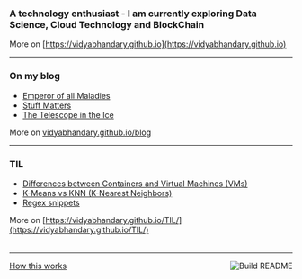### A technology enthusiast - I am currently exploring Data Science, Cloud Technology and BlockChain

More on [https://vidyabhandary.github.io](https://vidyabhandary.github.io)

<table><tr>

---

### On my blog
<!-- blog starts -->
* [Emperor of all Maladies](https://vidyabhandary.github.io/blog/books/2020/10/06/Emperor-Of-All-Maladies.html)
* [Stuff Matters](https://vidyabhandary.github.io/blog/books/2020/09/12/Stuff-Matters.html)
* [The Telescope in the Ice](https://vidyabhandary.github.io/blog/books/2020/09/12/Telescope-In-Ice.html)
<!-- blog ends -->
More on [vidyabhandary.github.io/blog](https://vidyabhandary.github.io/blog/)
</tr>
<tr>

---
  
### TIL
<!-- tils starts -->

* [Differences between Containers and Virtual Machines (VMs)](https://github.com/vidyabhandary/til/blob/master/misc/ContainersVsVMs.md)
* [K-Means vs KNN (K-Nearest Neighbors)](https://github.com/vidyabhandary/til/blob/master/ml_algorithms/KMeansVsKNN.md)
* [Regex snippets](https://github.com/vidyabhandary/til/blob/master/regex/regex_snips.md)
<!-- tils ends -->
More on [https://vidyabhandary.github.io/TIL/](https://vidyabhandary.github.io/TIL/)
</tr></table>

---

<a href="https://vidyabhandary.github.io/blog/github/2020/07/27/Self-updating-profile-readme.html">How this works</a>
<a href="https://github.com/vidyabhandary/vidyabhandary/actions"><img src="https://github.com/vidyabhandary/vidyabhandary/workflows/Build%20README/badge.svg" align="right" alt="Build README"></a> 

<!-- ### Hi there 👋 --->
<!--
<a href="https://in.linkedin.com/in/vidyabhandary"><img height="24" width="24" src="https://cdn.jsdelivr.net/npm/simple-icons@v3/icons/linkedin.svg" /></a>
-->
<!--
**vidyabhandary/vidyabhandary** is a ✨ _special_ ✨ repository because its `README.md` (this file) appears on your GitHub profile.
-->
<!--
Here are some ideas to get you started:

- 🔭 I’m currently working on ...
- 🌱 I’m currently learning ...
- 👯 I’m looking to collaborate on ...
- 🤔 I’m looking for help with ...
- 💬 Ask me about ...
- 📫 How to reach me: ...
- 😄 Pronouns: ...
- ⚡ Fun fact: ...
-->
